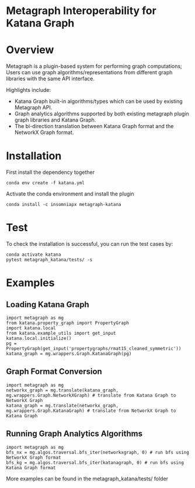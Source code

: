 # Metagraph Interoperability for Katana Graph


Overview
========

Metagraph is a plugin-based system for performing graph computations;
Users can use graph algorithms/representations from different graph libraries with the same API interface.

Highlights include:
- Katana Graph built-in algorithms/types which can be used by existing Metagraph API.
- Graph analytics algorithms supported by both existing metagraph plugin graph libraries and Katana Graph.
- The bi-direction translation between Katana Graph format and the NetworkX Graph format.



Installation
===============

First install the dependency together

```Shell
conda env create -f katana.yml
```

Activate the conda environment and install the plugin
```Shell
conda install -c insomniapx metagraph-katana
```

Test
===============
To check the installation is successful, you can run the test cases by:

```Shell
conda activate katana
pytest metagraph_katana/tests/ -s
```


Examples
===========================

Loading Katana Graph
------------------

```
import metagraph as mg
from katana.property_graph import PropertyGraph
import katana.local
from katana.example_utils import get_input
katana.local.initialize()
pg = PropertyGraph(get_input('propertygraphs/rmat15_cleaned_symmetric'))
katana_graph = mg.wrappers.Graph.KatanaGraph(pg)
```


Graph Format Conversion 
------------------

```
import metagraph as mg
networkx_graph = mg.translate(katana_graph, mg.wrappers.Graph.NetworkXGraph) # translate from Katana Graph to NetworkX Graph
katana_graph = mg.translate(networkx_graph, mg.wrappers.Graph.KatanaGraph) # translate from NetworkX Graph to Katana Graph
```


Running Graph Analytics Algorithms
------------------

```
import metagraph as mg
bfs_nx = mg.algos.traversal.bfs_iter(networkxgraph, 0) # run bfs using NetworkX Graph format
bfs_kg = mg.algos.traversal.bfs_iter(katanagraph, 0) # run bfs using Katana Graph format
```

More examples can be found in the metagraph_katana/tests/ folder


